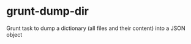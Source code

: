 grunt-dump-dir
==============

Grunt task to dump a dictionary (all files and their content) into a JSON object
